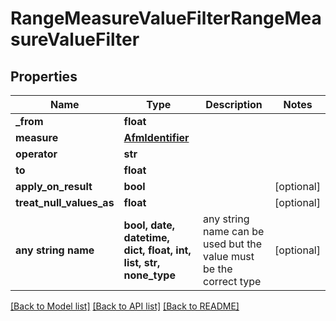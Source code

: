 # RangeMeasureValueFilterRangeMeasureValueFilter


## Properties
Name | Type | Description | Notes
------------ | ------------- | ------------- | -------------
**_from** | **float** |  | 
**measure** | [**AfmIdentifier**](AfmIdentifier.md) |  | 
**operator** | **str** |  | 
**to** | **float** |  | 
**apply_on_result** | **bool** |  | [optional] 
**treat_null_values_as** | **float** |  | [optional] 
**any string name** | **bool, date, datetime, dict, float, int, list, str, none_type** | any string name can be used but the value must be the correct type | [optional]

[[Back to Model list]](../README.md#documentation-for-models) [[Back to API list]](../README.md#documentation-for-api-endpoints) [[Back to README]](../README.md)


